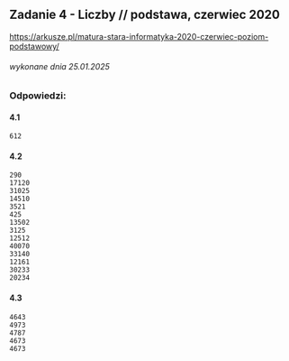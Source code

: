 ## Zadanie 4 - Liczby // podstawa, czerwiec 2020
https://arkusze.pl/matura-stara-informatyka-2020-czerwiec-poziom-podstawowy/
###### wykonane dnia 25.01.2025

### Odpowiedzi:

#### 4.1
```
612
```

#### 4.2
```
290
17120
31025
14510
3521
425
13502
3125
12512
40070
33140
12161
30233
20234
```

#### 4.3
```
4643
4973
4787
4673
4673
```
